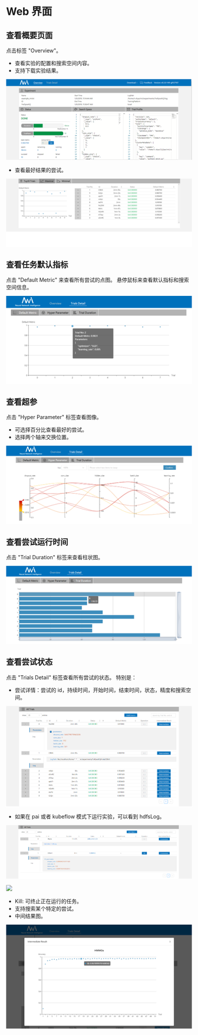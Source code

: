 # Web 界面

## 查看概要页面

点击标签 "Overview"。

* 查看实验的配置和搜索空间内容。
* 支持下载实验结果。

![](./img/webui-img/over1.png)

* 查看最好结果的尝试。

![](./img/webui-img/over2.png)

## 查看任务默认指标

点击 "Default Metric" 来查看所有尝试的点图。 悬停鼠标来查看默认指标和搜索空间信息。

![](./img/accuracy.png)

## 查看超参

点击 "Hyper Parameter" 标签查看图像。

* 可选择百分比查看最好的尝试。
* 选择两个轴来交换位置。

![](./img/hyperPara.png)

## 查看尝试运行时间

点击 "Trial Duration" 标签来查看柱状图。

![](./img/trial_duration.png)

## 查看尝试状态

点击 "Trials Detail" 标签查看所有尝试的状态。 特别是：

* 尝试详情：尝试的 id，持续时间，开始时间，结束时间，状态，精度和搜索空间。

![](./img/webui-img/detail-local.png)

* 如果在 pai 或者 kubeflow 模式下运行实验，可以看到 hdfsLog。

![](./img/webui-img/detail-pai.png)

![](./img/webui-img/trialog.png)

* Kill: 可终止正在运行的任务。
* 支持搜索某个特定的尝试。
* 中间结果图。

![](./img/intermediate.png)